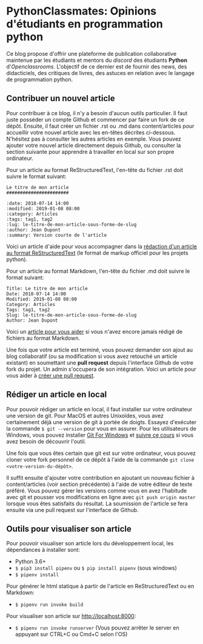 # PythonClassmates: Opinions d'étudiants en programmation python

Ce blog propose d'offrir une plateforme de publication collaborative maintenue par les étudiants et mentors du *discord* des étudiants **Python** d'*Openclassrooms*. L'objectif de ce dernier est de fournir des news, des didacticiels, des critiques de livres, des astuces en relation avec le langage de programmation python.

## Contribuer un nouvel article

Pour contribuer à ce blog, il n'y a besoin d'aucun outils particulier. Il faut juste posséder un compte Github et commencer par faire un fork de ce dépôt. Ensuite, il faut créer un fichier .rst ou .md dans content/articles pour accueillir votre nouvel article avec les en-têtes décrites ci-dessous. N'hésitez pas à consulter les autres articles en exemple. Vous pouvez ajouter votre nouvel article directement depuis Github, ou consulter la section suivante pour apprendre à travailler en local sur son propre ordinateur.

Pour un article au format ReStructuredText, l'en-tête du fichier .rst doit suivre le format suivant:
```
Le titre de mon article
#######################

:date: 2018-07-14 14:00
:modified: 2019-01-08 08:00
:category: Articles
:tags: tag1, tag2
:lug: le-titre-de-mon-article-sous-forme-de-slug
:author: Jean Dupont
:summary: Version courte de l'article
```

Voici un article d'aide pour vous accompagner dans la [rédaction d'un article au format ReStructuredText](http://www.sphinx-doc.org/en/master/usage/restructuredtext/basics.html) (le format de markup officiel pour les projets python).

Pour un article au format Markdown, l'en-tête du fichier .md doit suivre le format suivant:
```
Title: Le titre de mon article
Date: 2018-07-14 14:00
Modified: 2019-01-08 08:00
Category: Articles
Tags: tag1, tag2
Slug: le-titre-de-mon-article-sous-forme-de-slug
Author: Jean Dupont
```

Voici un [article pour vous aider](https://guides.github.com/features/mastering-markdown/) si vous n'avez encore jamais rédigé de fichiers au format Markdown.

Une fois que votre article est terminé, vous pouvez demander son ajout au blog collaboratif (ou sa modification si vous avez retouché un article existant) en soumettant une **pull request** depuis l'interface Github de votre fork du projet. Un admin s'occupera de son intégration. Voici un article pour vous aider à [créer une pull request](https://help.github.com/articles/creating-a-pull-request/).

## Rédiger un article en local

Pour pouvoir rédiger un article en local, il faut installer sur votre ordinateur une version de git. Pour MacOS et autres Unixoïdes, vous avez certainement déjà une version de git à portée de doigts. Essayez d'exécuter la commande `$ git --version` pour vous en assurer. Pour les utilisateurs de Windows, vous pouvez installer [Git For Windows](https://gitforwindows.org/) et [suivre ce cours](https://openclassrooms.com/fr/courses/2342361-gerez-votre-code-avec-git-et-github) si vous avez besoin de découvrir l'outil.

Une fois que vous êtes certain que git est sur votre ordinateur, vous pouvez cloner votre fork personnel de ce dépôt à l'aide de la commande `git clone <votre-version-du-dépôt>`.

Il suffit ensuite d'ajouter votre contribution en ajoutant un nouveau fichier à content/articles (voir section précédente) à l'aide de votre éditeur de texte préféré. Vous pouvez gérer les versions comme vous en avez l'habitude avec git et pousser vos modifications en ligne avec `git push origin master` lorsque vous êtes satisfaits du résultat. La soumission de l'article se fera ensuite via une pull request sur l'interface de Github.

## Outils pour visualiser son article

Pour pouvoir visualiser son article lors du développement local, les dépendances à installer sont:

- Python 3.6+
- `$ pip3 install pipenv` ou `$ pip install pipenv` (sous windows)
- `$ pipenv install`

Pour générer le html statique à partir de l'article en ReStructuredText ou en Markdown:

- `$ pipenv run invoke build`

Pour visualiser son article sur [http://localhost:8000](http://localhost:8000):

- `$ pipenv run invoke runserver` (Vous pouvez arrêter le server en appuyant sur CTRL+C ou Cmd+C selon l'OS)
